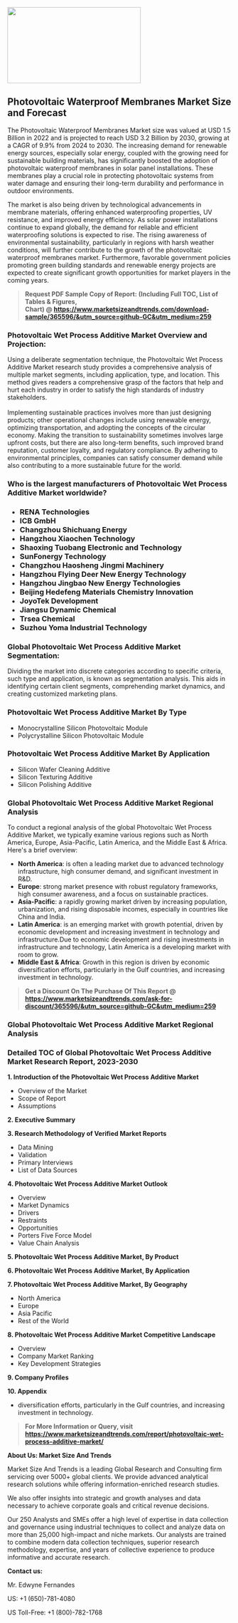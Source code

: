 <p><img class="alignnone size-medium wp-image-20088" src="https://ffe5etoiles.com/wp-content/uploads/2024/12/MST1-300x171.png" alt="" width="300" height="171" /></p><h2>Photovoltaic Waterproof Membranes Market Size and Forecast</h2><p>The Photovoltaic Waterproof Membranes Market size was valued at USD 1.5 Billion in 2022 and is projected to reach USD 3.2 Billion by 2030, growing at a CAGR of 9.9% from 2024 to 2030. The increasing demand for renewable energy sources, especially solar energy, coupled with the growing need for sustainable building materials, has significantly boosted the adoption of photovoltaic waterproof membranes in solar panel installations. These membranes play a crucial role in protecting photovoltaic systems from water damage and ensuring their long-term durability and performance in outdoor environments.</p><p>The market is also being driven by technological advancements in membrane materials, offering enhanced waterproofing properties, UV resistance, and improved energy efficiency. As solar power installations continue to expand globally, the demand for reliable and efficient waterproofing solutions is expected to rise. The rising awareness of environmental sustainability, particularly in regions with harsh weather conditions, will further contribute to the growth of the photovoltaic waterproof membranes market. Furthermore, favorable government policies promoting green building standards and renewable energy projects are expected to create significant growth opportunities for market players in the coming years.</p></p><blockquote id="" class=""><strong>Request PDF Sample Copy of Report: (Including Full TOC, List of Tables &amp; Figures, Chart)&nbsp;@&nbsp;<strong><a href="https://www.marketsizeandtrends.com/download-sample/365596/&utm_source=github-GC&utm_medium=259" target="_blank">https://www.marketsizeandtrends.com/download-sample/365596/&utm_source=github-GC&utm_medium=259</a></strong></strong></blockquote><h3 id="" class="">Photovoltaic Wet Process Additive Market&nbsp;Overview and Projection:</h3><p id="" class="">Using a deliberate segmentation technique, the Photovoltaic Wet Process Additive Market research study provides a comprehensive analysis of multiple market segments, including application, type, and location. This method gives readers a comprehensive grasp of the factors that help and hurt each industry in order to satisfy the high standards of industry stakeholders. <br /> <br />Implementing sustainable practices involves more than just designing products; other operational changes include using renewable energy, optimizing transportation, and adopting the concepts of the circular economy. Making the transition to sustainability sometimes involves large upfront costs, but there are also long-term benefits, such improved brand reputation, customer loyalty, and regulatory compliance. By adhering to environmental principles, companies can satisfy consumer demand while also contributing to a more sustainable future for the world.</p><h3 id="" class="">Who is the largest manufacturers of&nbsp;Photovoltaic Wet Process Additive Market worldwide?</h3><h3 class=""><p><ul><li>RENA Technologies </li><li> ICB GmbH </li><li> Changzhou Shichuang Energy </li><li> Hangzhou Xiaochen Technology </li><li> Shaoxing Tuobang Electronic and Technology </li><li> SunFonergy Technology </li><li> Changzhou Haosheng Jingmi Machinery </li><li> Hangzhou Flying Deer New Energy Technology </li><li> Hangzhou Jingbao New Energy Technologies </li><li> Beijing Hedefeng Materials Chemistry Innovation </li><li> JoyoTek Development </li><li> Jiangsu Dynamic Chemical </li><li> Trsea Chemical </li><li> Suzhou Yoma Industrial Technology</li></ul></p></h3><h3 id="" class="">Global&nbsp;Photovoltaic Wet Process Additive Market Segmentation:</h3><p id="" class="">Dividing the market into discrete categories according to specific criteria, such type and application, is known as segmentation analysis. This aids in identifying certain client segments, comprehending market dynamics, and creating customized marketing plans.</p><h3 id="" class="">Photovoltaic Wet Process Additive Market&nbsp;By Type</h3><p><p><ul><li>Monocrystalline Silicon Photovoltaic Module</li><li> Polycrystalline Silicon Photovoltaic Module</p></li></ul></p></p><h3 id="" class="">Photovoltaic Wet Process Additive Market&nbsp;By Application</h3><p class=""><p><ul><li>Silicon Wafer Cleaning Additive</li><li> Silicon Texturing Additive</li><li> Silicon Polishing Additive</li></ul></p></p><h3 id="" class="">Global Photovoltaic Wet Process Additive Market Regional Analysis</h3><p id="" class="">To conduct a regional analysis of the global Photovoltaic Wet Process Additive Market, we typically examine various regions such as North America, Europe, Asia-Pacific, Latin America, and the Middle East &amp; Africa. Here's a brief overview:</p><ul><li><strong>North America</strong>: is often a leading market due to advanced technology infrastructure, high consumer demand, and significant investment in R&amp;D.</li><li><strong>Europe</strong>: strong market presence with robust regulatory frameworks, high consumer awareness, and a focus on sustainable practices.</li><li><strong>Asia-Pacific</strong>: a rapidly growing market driven by increasing population, urbanization, and rising disposable incomes, especially in countries like China and India.</li><li><strong>Latin America</strong>: is an emerging market with growth potential, driven by economic development and increasing investment in technology and infrastructure.Due to economic development and rising investments in infrastructure and technology, Latin America is a developing market with room to grow.</li><li><strong>Middle East &amp; Africa</strong>: Growth in this region is driven by economic diversification efforts, particularly in the Gulf countries, and increasing investment in technology.</li></ul><blockquote id="" class=""><strong>Get a Discount On The Purchase Of This Report @ <strong><a href="https://www.marketsizeandtrends.com/ask-for-discount/365596/&utm_source=github-GC&utm_medium=259" target="_blank">https://www.marketsizeandtrends.com/ask-for-discount/365596/&utm_source=github-GC&utm_medium=259</a></strong></strong></blockquote><h3 id="" class="">Global Photovoltaic Wet Process Additive Market Regional Analysis</h3><h3 id="" class="">Detailed TOC of Global Photovoltaic Wet Process Additive Market Research Report, 2023-2030</h3><p id="" class=""><strong>1. Introduction of the Photovoltaic Wet Process Additive Market</strong></p><ul><li>Overview of the Market</li><li>Scope of Report</li><li>Assumptions</li></ul><p id="" class=""><strong>2. Executive Summary</strong></p><p id="" class=""><strong>3. Research Methodology of Verified Market Reports</strong></p><ul><li>Data Mining</li><li>Validation</li><li>Primary Interviews</li><li>List of Data Sources</li></ul><p id="" class=""><strong>4. Photovoltaic Wet Process Additive Market Outlook</strong></p><ul><li>Overview</li><li>Market Dynamics</li><li>Drivers</li><li>Restraints</li><li>Opportunities</li><li>Porters Five Force Model</li><li>Value Chain Analysis</li></ul><p id="" class=""><strong>5. Photovoltaic Wet Process Additive Market, By Product</strong></p><p id="" class=""><strong>6. Photovoltaic Wet Process Additive Market, By Application</strong></p><p id="" class=""><strong>7. Photovoltaic Wet Process Additive Market, By Geography</strong></p><ul><li>North America</li><li>Europe</li><li>Asia Pacific</li><li>Rest of the World</li></ul><p id="" class=""><strong>8. Photovoltaic Wet Process Additive Market Competitive Landscape</strong></p><ul><li>Overview</li><li>Company Market Ranking</li><li>Key Development Strategies</li></ul><p id="" class=""><strong>9. Company Profiles</strong></p><p id="" class=""><strong>10. Appendix</strong></p><ul><li>diversification efforts, particularly in the Gulf countries, and increasing investment in technology.</li></ul><blockquote id="" class=""><strong>For More Information or Query, visit <strong><strong><a href="https://www.marketsizeandtrends.com/report/photovoltaic-wet-process-additive-market/" target="_blank">https://www.marketsizeandtrends.com/report/photovoltaic-wet-process-additive-market/</a></strong></strong></strong></blockquote><p id="" class=""><strong>About Us: Market Size And Trends</strong></p><p id="" class="">Market Size And Trends is a leading Global Research and Consulting firm servicing over 5000+ global clients. We provide advanced analytical research solutions while offering information-enriched research studies.</p><p id="" class="">We also offer insights into strategic and growth analyses and data necessary to achieve corporate goals and critical revenue decisions.</p><p id="" class="">Our 250 Analysts and SMEs offer a high level of expertise in data collection and governance using industrial techniques to collect and analyze data on more than 25,000 high-impact and niche markets. Our analysts are trained to combine modern data collection techniques, superior research methodology, expertise, and years of collective experience to produce informative and accurate research.</p><p id="" class=""><strong>Contact us:</strong></p><p id="" class="">Mr. Edwyne Fernandes</p><p id="" class="">US: +1 (650)-781-4080</p><p id="" class="">US Toll-Free: +1 (800)-782-1768</p>
